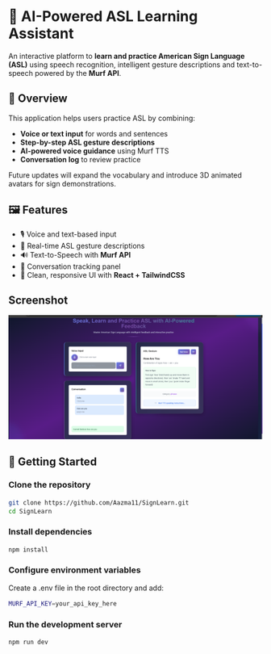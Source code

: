 # 🤟 AI-Powered ASL Learning Assistant

An interactive platform to **learn and practice American Sign Language (ASL)** using speech recognition, intelligent gesture descriptions and text-to-speech powered by the **Murf API**.  

## 📌 Overview

This application helps users practice ASL by combining:
- **Voice or text input** for words and sentences  
- **Step-by-step ASL gesture descriptions**  
- **AI-powered voice guidance** using Murf TTS  
- **Conversation log** to review practice  

Future updates will expand the vocabulary and introduce 3D animated avatars for sign demonstrations. 

## 🖼 Features

- 🎙️ Voice and text-based input  
- 📖 Real-time ASL gesture descriptions  
- 🔊 Text-to-Speech with **Murf API**  
- 💬 Conversation tracking panel  
- 🎨 Clean, responsive UI with **React + TailwindCSS**  

## Screenshot

![App Screenshot](./assets/Screenshot.png)

## 🚀 Getting Started

### Clone the repository
```bash
git clone https://github.com/Aazma11/SignLearn.git
cd SignLearn
```
### Install dependencies
```bash
npm install
```
### Configure environment variables
Create a .env file in the root directory and add:
```bash
MURF_API_KEY=your_api_key_here
```
### Run the development server
```bash
npm run dev
```
